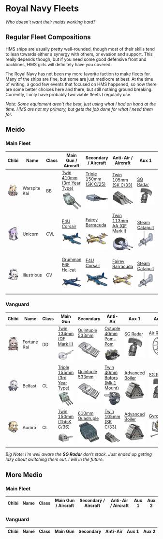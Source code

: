 # Royal Navy Fleets
*Who doesn't want their maids working hard?*

## Regular Fleet Compositions
HMS ships are usually pretty well-rounded, though most of their skills tend to lean towards either a synergy with others, or evasion and support. This really depends though, but if you need some good defensive front and backlines, HMS girls will definitely have you covered.

The Royal Navy has not been my more favorite faction to make fleets for. Many of the ships are fine, but some are just mediocre at best. At the time of writing, a good few events that focused on HMS happened, so now there are some better choices here and there, but still nothing ground breaking. Currently, I only have probably two viable fleets I regularly use.

*Note: Some equipment aren't the best, just using what I had on hand at the time. HMS are not my primary, but gets the job done for what I need them for.*

## Meido
### Main Fleet

| Chibi | Name | Class | Main Gun / Aircraft | Secondary / Aircraft | Anti-Air / Aircraft | Aux 1 | Aux 2
| --- | --- | --- | --- | --- | --- | --- | --- |
| ![Warspite Kai](/imgs/HMS/WarspiteKaiChibi.png) | Warspite Kai | BB | [Twin 410mm (3rd Year Type)][Twin 410mm 3rd]<br />![Twin 410mm 3rd](/imgs/Equip/Guns/410mm_twin_3rd.png) | [Triple 150mm (SK C/25)][Triple 150mm SKC25]<br />![Triple 150mm](/imgs/Equip/Guns/150mm_triple_skc25.png) | [Twin 105mm (SK C/33)][Twin 105mm AA]<br />![105mm Twin SK C](/imgs/Equip/AntiAir/105mm_twin_skc_sr.png) | [SG Radar][SG Radar]<br />![SG Radar](/imgs/Equip/Auxillary/sg_radar.png) | [Fire Control Radar][Fire Control Radar]<br />![Fire Control Radar](/imgs/Equip/Auxillary/fire_control_radar.png) |
| ![Unicorn](/imgs/HMS/UnicornChibi.png) | Unicorn | CVL | [F4U Corsair][F4U]<br />![F4U Corsair](/imgs/Equip/Aircraft/Fighters/f4u_corsair_elite.png) | [Fairey Barracuda][Barracuda]<br />![Barracuda](/imgs/Equip/Aircraft/Torp/barracuda_sr.png) | [Twin 113mm AA (QF Mark I)][Twin 113mm AA]<br />![Twin 113mm AA](/imgs/Equip/AntiAir/113mm_twin_qf_sr.png) | [Steam Catapult][Catapult]<br />![Steam Catapult](/imgs/Equip/Auxillary/steam_catapult_sr.png) | [Steam Catapult][Catapult]<br />![Steam Catapult](/imgs/Equip/Auxillary/steam_catapult_sr.png) |
| ![Illustrious](/imgs/HMS/IllustriousChibi.png) | Illustrious | CV | [Grumman F6F Hellcat][F6F]<br />![F6F Hellcat](/imgs/Equip/Aircraft/Fighters/f6f_hellcat.png) | [F4U Corsair][F4U]<br />![F4U Corsair](/imgs/Equip/Aircraft/Fighters/f4u_corsair_elite.png) | [Fairey Barracuda][Barracuda]<br />![Barracuda](/imgs/Equip/Aircraft/Torp/barracuda_sr.png) | [Steam Catapult][Catapult]<br />![Steam Catapult](/imgs/Equip/Auxillary/steam_catapult_sr.png) | [Steam Catapult][Catapult]<br />![Steam Catapult](/imgs/Equip/Auxillary/steam_catapult_sr.png) |

### Vanguard

| Chibi | Name | Class | Main Gun | Secondary | Anti-Air | Aux 1 | Aux 2
| --- | --- | --- | --- | --- | --- | --- | --- |
| ![Fortune Kai](/imgs/HMS/FortuneKaiChibi.png) | Fortune Kai | DD | [Twin 134mm (QF Mark II)][Twin 134mm QF]<br />![Twin 134mm QF](/imgs/Equip/Guns/134mm_twin_qf.png) | [Quintuple 533mm][533mm Quint]<br />![533mm Quintuple](/imgs/Equip/Torps/533mm_quint_torp_sr.png) | [Octuple 40mm Pom-Pom][40mm Pom-Pom]<br />![40mm Pom-Pom](/imgs/Equip/AntiAir/40mm_octuple_pom_sr.png) | [SG Radar][SG Radar]<br />![SG Radar](/imgs/Equip/Auxillary/sg_radar.png) | [Air Radar][Air Radar]<br />![Air Radar](/imgs/Equip/Auxillary/air_radar_elite.png) |
| ![Belfast](/imgs/HMS/BelfastChibi.png) | Belfast | CL | [Triple 155mm (3rd Year Type)][Triple 155mm]<br />![Triple 155mm](/imgs/Equip/Guns/155mm_triple_sr.png) | [Quintuple 533mm][533mm Quint]<br />![533mm Quintuple](/imgs/Equip/Torps/533mm_quint_torp_sr.png) | [Twin 40mm Bofors (Mk 1 Mount)][Twin 40mm Bofors]<br />![Twin 40mm Bofors](/imgs/Equip/AntiAir/40mm_twin_bofors_mk1.png) | [Advanced Boiler][Advanced Boiler]<br />![Advanced Boiler](/imgs/Equip/Auxillary/advanced_boiler_elite.png) | [SG Radar][SG Radar]<br />![SG Radar](/imgs/Equip/Auxillary/sg_radar.png) |
| ![Aurora](/imgs/HMS/AuroraChibi.png) | Aurora | CL | [Twin 150mm (TbtsK C/36)][Twin 150mm Tabasco]<br />![Twin 150mm](/imgs/Equip/Guns/150mm_twin_tbtsk.png) | [610mm Quadruple][610mm Quad]<br />![610mm Quad](/imgs/Equip/Torps/610mm_quad_torp_sr.png) | [Twin 105mm (SK C/33)][Twin 105mm AA]<br />![105mm Twin SK C](/imgs/Equip/AntiAir/105mm_twin_skc_sr.png) | [Advanced Boiler][Advanced Boiler]<br />![Advanced Boiler](/imgs/Equip/Auxillary/advanced_boiler_elite.png) | [Gyroscope][Gyroscope]<br />![Gyroscope](/imgs/Equip/Auxillary/gyroscope.png) |

*Big Note: I'm well aware the **SG Radar** don't stack. Just ended up getting lazy about switching them out. I will in the future.*

## More Medio
### Main Fleet

| Chibi | Name | Class | Main Gun / Aircraft | Secondary / Aircraft | Anti-Air / Aircraft | Aux 1 | Aux 2
| --- | --- | --- | --- | --- | --- | --- | --- |

### Vanguard

| Chibi | Name | Class | Main Gun | Secondary | Anti-Air | Aux 1 | Aux 2
| --- | --- | --- | --- | --- | --- | --- | --- |


[533mm Quint]: https://azurlane.koumakan.jp/533mm_Quintuple_Torpedo_Mount#Type_3
[Triple 155mm]: https://azurlane.koumakan.jp/Triple_155mm_(3rd_Year_Type)#Type_3
[Twin 40mm Bofors]: https://azurlane.koumakan.jp/Twin_40mm_Bofors_(Mk_1_Mount)#Type_3
[Advanced Boiler]: https://azurlane.koumakan.jp/Improved_Boiler#Type_3
[SG Radar]: https://azurlane.koumakan.jp/SG_Radar#Type_3
[F4U]: https://azurlane.koumakan.jp/Vought_F4U_Corsair#Type_3
[Barracuda]: https://azurlane.koumakan.jp/Fairey_Barracuda#Type_3
[Twin 113mm AA]: https://azurlane.koumakan.jp/Twin_113mm_AA_(QF_Mark_I)#Type_3
[Catapult]: https://azurlane.koumakan.jp/Steam_Catapult#Type_3
[Twin 134mm QF]: https://azurlane.koumakan.jp/Twin_134mm_(QF_Mark_II)#Type_3
[40mm Pom-Pom]: https://azurlane.koumakan.jp/Octuple_40mm_Pom-Pom#Type_3
[Air Radar]: https://azurlane.koumakan.jp/Air_Radar#Type_3
[Twin 150mm Tabasco]: https://azurlane.koumakan.jp/Twin_150mm_(TbtsK_C/36)#Type_3
[610mm Quad]: https://azurlane.koumakan.jp/610mm_Quadruple_Torpedo_Mount#Type_3
[Twin 105mm AA]: https://azurlane.koumakan.jp/Twin_105mm_AA_(SK_C/33)#Type_3
[Gyroscope]: https://azurlane.koumakan.jp/Gyroscope#Type_3
[Fire Control Radar]: https://azurlane.koumakan.jp/Fire_Control_Radar#Type_3
[Twin 410mm 3rd]: https://azurlane.koumakan.jp/Twin_410mm_(3rd_Year_Type)#Type_3
[Triple 150mm SKC25]: https://azurlane.koumakan.jp/Triple_150mm_(SK_C/25)#Type_3
[F6F]: https://azurlane.koumakan.jp/Grumman_F6F_Hellcat#Type_3